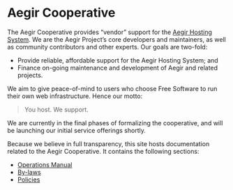 Aegir Cooperative
=================

The Aegir Cooperative provides “vendor” support for the [Aegir Hosting System](http://docs.aegirproject.org). We are the Aegir Project’s core developers and maintainers, as well as community contributors and other experts. Our goals are two-fold:

* Provide reliable, affordable support for the Aegir Hosting System; and
* Finance on-going maintenance and development of Aegir and related projects.

We aim to give peace-of-mind to users who choose Free Software to run their own web infrastructure. Hence our motto:

> You host. We support.

We are currently in the final phases of formalizing the cooperative, and will be launching our initial service offerings shortly.

Because we believe in full transparency, this site hosts documentation related to the Aegir Cooperative. It contains the following sections:

* [Operations Manual](operations.md)
* [By-laws](by-laws.md)
* [Policies](policies.md)

